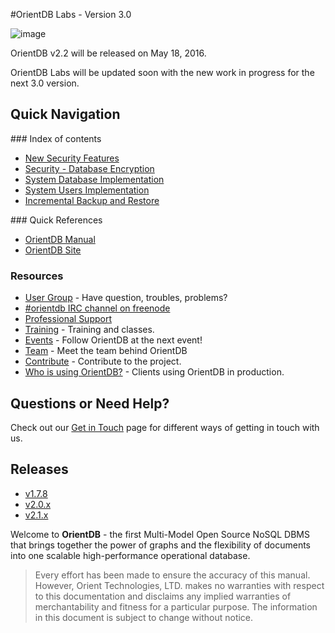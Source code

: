 #OrientDB Labs - Version 3.0

![image](http://www.orientdb.com/images/orientdb_logo_mid.png)

OrientDB v2.2 will be released on May 18, 2016.

OrientDB Labs will be updated soon with the new work in progress for the next 3.0 version.

## Quick Navigation

### Index of contents
- [New Security Features](Security-OrientDB-New-Security-Features.md)
- [Security - Database Encryption](https://github.com/orientechnologies/orientdb-docs/blob/master/Database-Encryption.md)
- [System Database Implementation](System-Database-Internal-Notes.md)
- [System Users Implementation](System-Users-Implementation.md)
- [Incremental Backup and Restore](Incremental-Backup-And-Restore.md)

### Quick References
- [OrientDB Manual](http://orientdb.com/docs/last/index.html)
- [OrientDB Site](http://orientdb.com/)

### Resources
- [User Group](http://orientdb.com/active-user-community) - Have question, troubles, problems?
- [#orientdb IRC channel on freenode](http://webchat.freenode.net/?channels=orientdb)
- [Professional Support](http://orientdb.com/support)
- [Training](http://orientdb.com/training) - Training and classes.
- [Events](http://orientdb.com/event) - Follow OrientDB at the next event!
- [Team](https://github.com/orientechnologies/orientdb-docs/blob/master/Team.md) - Meet the team behind OrientDB
- [Contribute](https://github.com/orientechnologies/orientdb-docs/blob/master/Contribute-to-OrientDB.md) - Contribute to the project.
- [Who is using OrientDB?](http://orientdb.com/customers/) - Clients using OrientDB in production.


## Questions or Need Help?
Check out our [Get in Touch](https://github.com/orientechnologies/orientdb-docs/blob/master/Get-in-Touch.md) page for different ways of getting in touch with us.

## Releases
- [v1.7.8](http://orientdb.com/docs/1.7.8/)
- [v2.0.x](http://orientdb.com/docs/2.0/)
- [v2.1.x](http://orientdb.com/docs/2.1/)


Welcome to **OrientDB** - the first Multi-Model Open Source NoSQL DBMS that brings together the power of graphs and the flexibility of documents into one scalable high-performance operational database.

>Every effort has been made to ensure the accuracy of this manual. However, Orient Technologies, LTD. makes no warranties with respect to this documentation and disclaims any implied warranties of merchantability and fitness for a particular purpose. The information in this document is subject to change without notice.
